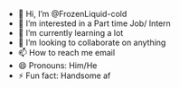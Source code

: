 - 👋 Hi, I’m @FrozenLiquid-cold
- 👀 I’m interested in a Part time Job/ Intern
- 🌱 I’m currently learning a lot
- 💞️ I’m looking to collaborate on anything
- 📫 How to reach me email
- 😄 Pronouns: Him/He
- ⚡ Fun fact: Handsome af

<!---
FrozenLiquid-cold/FrozenLiquid-cold is a ✨ special ✨ repository because its `README.md` (this file) appears on your GitHub profile.
You can click the Preview link to take a look at your changes.
--->
